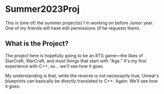 # Summer2023Proj

This is (one of) the summer project(s) I'm working on before Junior year. One of my friends will have edit permissions (if he requests them).

## What is the Project?

The project here is hopefully going to be an RTS game—the likes of StarCraft, WarCraft, and most things that start with "Age." It's my first experience with C++, so... we'll see how it goes.

My understanding is that, while the reverse is not necessarily true, Unreal's blueprints can basically be directly translated to C++. Again: We'll see how it goes.
